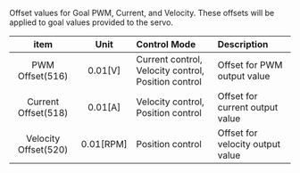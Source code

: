 Offset values for Goal PWM, Current, and Velocity. These offsets will be applied to goal values provided to the servo.

| item                 | Unit        |       Control Mode                                  |          Description              |
|:--------------------:|:-----------:| :---------------------------------------------------|:----------------------------------|
| PWM Offset(516)      | 0.01[V]     | Current control, Velocity control, Position control |  Offset for PWM output value      |
| Current Offset(518)  | 0.01[A]     | Velocity control, Position control                  |  Offset for current output value  |
| Velocity Offset(520) | 0.01[RPM]   | Position control                                    |  Offset for velocity output value |
